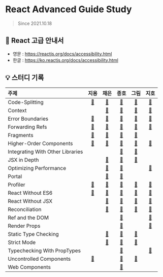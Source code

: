 # React Advanced Guide Study

> Since 2021.10.18

## 📘 React 고급 안내서

- 영문 : https://reactjs.org/docs/accessibility.html
- 한글 : https://ko.reactjs.org/docs/accessibility.html

## 💡 스터디 기록

| 주제                             |                  지용                   |                    채은                    |                         종호                          |                        그림                        |                       지호                       |
| :------------------------------- | :-------------------------------------: | :----------------------------------------: | :---------------------------------------------------: | :------------------------------------------------: | :----------------------------------------------: |
| Code-Splitting                   |     [🔗](./code-splitting/jiyong1)      |     [🔗](./code-splitting/chaeeun037)      |          [🔗](./code-splitting/jonghopark95)          |          [🔗](./code-splitting/Seogeurim)          |       [🔗](./code-splitting/peanut-lover)        |
| Context                          |                                         |         [🔗](./context/chaeeun037)         |             [🔗](./context/jonghopark95)              |             [🔗](./context/Seogeurim)              |           [🔗](./context/peanut-lover)           |
| Error Boundaries                 |    [🔗](./error-boundaries/jiyong1)     |    [🔗](./error-boundaries/chaeeun037)     |         [🔗](./error-boundaries/jonghopark95)         |         [🔗](./error-boundaries/Seogeurim)         |      [🔗](./error-boundaries/peanut-lover)       |
| Forwarding Refs                  |     [🔗](./forwarding-refs/jiyong1)     |     [🔗](./forwarding-refs/chaeeun037)     |         [🔗](./forwarding-refs/jonghopark95)          |         [🔗](./forwarding-refs/Seogeurim)          |       [🔗](./forwarding-refs/peanut-lover)       |
| Fragments                        |        [🔗](./fragments/jiyong1)        |        [🔗](./fragments/chaeeun037)        |            [🔗](./fragments/jonghopark95)             |            [🔗](./fragments/Seogeurim)             |                                                  |
| Higher-Order Components          | [🔗](./higher-order-components/jiyong1) | [🔗](./higher-order-components/chaeeun037) |     [🔗](./higher-order-components/jonghopark95)      |     [🔗](./higher-order-components/Seogeurim)      |   [🔗](./higher-order-components/peanut-lover)   |
| Integrating With Other Libraries |                                         |                                            | [🔗](./integrating-with-other-libraries/jonghopark95) | [🔗](./integrating-with-other-libraries/Seogeurim) |                                                  |
| JSX in Depth                     |                                         |      [🔗](./jsx-in-depth/chaeeun037)       |           [🔗](./jsx-in-depth/jonghopark95)           |           [🔗](./jsx-in-depth/Seogeurim)           |                                                  |
| Optimizing Performance           |                                         | [🔗](./optimizing-performance/chaeeun037)  |      [🔗](./optimizing-performance/jonghopark95)      |                                                    |   [🔗](./optimizing-performance/peanut-lover)    |
| Portal                           |                                         |         [🔗](./portal/chaeeun037)          |              [🔗](./portal/jonghopark95)              |                                                    |                                                  |
| Profiler                         |        [🔗](./profiler/jiyong1)         |        [🔗](./profiler/chaeeun037)         |             [🔗](./profiler/jonghopark95)             |             [🔗](./profiler/Seogeurim)             |          [🔗](./profiler/peanut-lover)           |
| React Without ES6                |    [🔗](./react-without-es6/jiyong1)    |    [🔗](./react-without-es6/chaeeun037)    |        [🔗](./react-without-es6/jonghopark95)         |        [🔗](./react-without-es6/Seogeurim)         |      [🔗](./react-without-es6/peanut-lover)      |
| React Without JSX                |                                         |    [🔗](./react-without-jsx/chaeeun037)    |        [🔗](./react-without-jsx/jonghopark95)         |        [🔗](./react-without-jsx/Seogeurim)         |      [🔗](./react-without-jsx/peanut-lover)      |
| Reconciliation                   |                                         |     [🔗](./reconciliation/chaeeun037)      |          [🔗](./reconciliation/jonghopark95)          |          [🔗](./reconciliation/Seogeurim)          |       [🔗](./reconciliation/peanut-lover)        |
| Ref and the DOM                  |                                         |                                            |           [🔗](./ref-and-dom/jonghopark95)            |                                                    |         [🔗](./ref-and-dom/peanut-lover)         |
| Render Props                     |                                         |                                            |           [🔗](./render-props/jonghopark95)           |                                                    |        [🔗](./render-props/peanut-lover)         |
| Static Type Checking             |                                         |  [🔗](./static-type-checking/chaeeun037)   |       [🔗](./static-type-checking/jonghopark95)       |       [🔗](./static-type-checking/Seogeurim)       |                                                  |
| Strict Mode                      |                                         |       [🔗](./strict-mode/chaeeun037)       |           [🔗](./strict-mode/jonghopark95)            |           [🔗](./strict-mode/Seogeurim)            |                                                  |
| Typechecking With PropTypes      |                                         |                                            |   [🔗](./typechecking-with-proptypes/jonghopark95)    |                                                    | [🔗](./typechecking-with-proptypes/peanut-lover) |
| Uncontrolled Components | [🔗](./uncontrolled-components/jiyong1) | | [🔗](./uncontrolled-components/jonghopark95) | [🔗](./uncontrolled-components/Seogeurim) | |
| Web Components | | | [🔗](./web-components/jonghopark95) | | |
